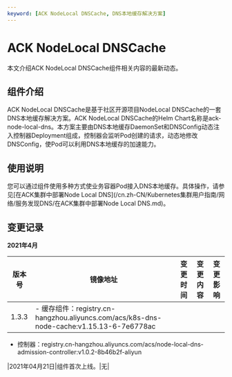 ```yaml
---
keyword: [ACK NodeLocal DNSCache, DNS本地缓存解决方案]
---
```


# ACK NodeLocal DNSCache

本文介绍ACK NodeLocal DNSCache组件相关内容的最新动态。

## 组件介绍

ACK NodeLocal DNSCache是基于社区开源项目NodeLocal DNSCache的一套DNS本地缓存解决方案。ACK NodeLocal DNSCache的Helm Chart名称是ack-node-local-dns。本方案主要由DNS本地缓存DaemonSet和DNSConfig动态注入控制器Deployment组成，控制器会监听Pod创建的请求，动态地修改DNSConfig，使Pod可以利用DNS本地缓存的加速能力。

## 使用说明

您可以通过组件使用多种方式使业务容器Pod接入DNS本地缓存。具体操作，请参见[在ACK集群中部署Node Local DNS](/cn.zh-CN/Kubernetes集群用户指南/网络/服务发现DNS/在ACK集群中部署Node Local DNS.md)。

## 变更记录

**2021年4月**

|版本号|镜像地址|变更时间|变更内容|变更影响|
|---|----|----|----|----|
|1.3.3|-   缓存组件：registry.cn-hangzhou.aliyuncs.com/acs/k8s-dns-node-cache:v1.15.13-6-7e6778ac
-   控制器：registry.cn-hangzhou.aliyuncs.com/acs/node-local-dns-admission-controller:v1.0.2-8b46b2f-aliyun

|2021年04月21日|组件首次上线。|无|

